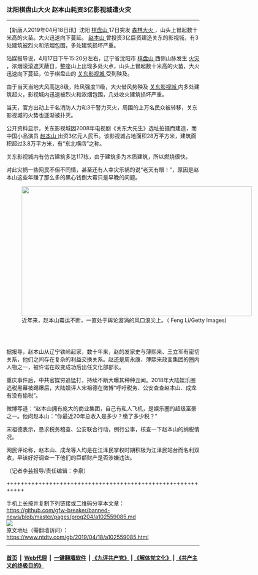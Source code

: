 ### 沈阳棋盘山大火 赵本山耗资3亿影视城遭火灾
------------------------

<div class="post_content" itemprop="articleBody">
 <p>
  【新唐人2019年04月18日讯】沈阳
  <a href="https://www.ntdtv.com/gb/棋盘山.htm">
   棋盘山
  </a>
  17日突发
  <a href="https://www.ntdtv.com/gb/森林大火.htm">
   森林大火
  </a>
  ，山头上冒起数十米高的火苗。大火迅速向下蔓延。
  <a href="https://www.ntdtv.com/gb/赵本山.htm">
   赵本山
  </a>
  曾投资3亿巨资建造关东的影视城，有3处建筑被烈火和浓烟包围，多处建筑损坏严重。
 </p>
 <p>
  陆媒报导说，4月17日下午15:20分左右，辽宁省沈阳市
  <a href="https://www.ntdtv.com/gb/棋盘山.htm">
   棋盘山
  </a>
  西侧山脉发生
  <a href="https://www.ntdtv.com/gb/火灾.htm">
   火灾
  </a>
  ，浓烟滚滚遮天蔽日，整座山上出现多处火点，山头上冒起数十米高的火苗，大火迅速向下蔓延，位于棋盘山的
  <a href="https://www.ntdtv.com/gb/关东影视城.htm">
   关东影视城
  </a>
  受到殃及。
 </p>
 <p>
  由于当天当地大风高达8级，阵风强度11级，大火借风势殃及
  <a href="https://www.ntdtv.com/gb/关东影视城.htm">
   关东影视城
  </a>
  内多处建筑起火，影视城内迅速被烈火和浓烟包围，几处收火建筑损坏严重。
 </p>
 <p>
  当天，官方出动上千名消防人力和3千警力灭火，周围的上万名民众被转移，关东影视城的火势也逐渐被扑灭。
 </p>
 <p>
  公开资料显示，关东影视城因2008年电视剧《关东大先生》选址拍摄而建造，而中国小品演员
  <a href="https://www.ntdtv.com/gb/赵本山.htm">
   赵本山
  </a>
  出资3亿元人民币。该影视城占地面积28万平方米，建筑面积超过3.8万平方米，有“东北横店”之称。
 </p>
 <p>
  关东影视城内有仿古建筑多达117栋，由于建筑多为木质建筑，所以燃烧很快。
 </p>
 <p>
  对此灾祸一些网民不但不同情，甚至还有人幸灾乐祸的说“老天有眼！”，原因是赵本山这些年赚了那么多的黑心钱倒大霉只是早晚的问题。
 </p>
 <figure class="wp-caption alignnone" id="attachment_102559105" style="width: 600px">
  <a href="https://www.ntdtv.com/assets/uploads/2019/04/485fa533436c120360793cb8b72d6142.jpg">
   <img alt="" class="size-medium wp-image-102559105" height="338" src="https://www.ntdtv.com/assets/uploads/2019/04/485fa533436c120360793cb8b72d6142-600x338.jpg" width="600"/>
  </a>
  <br/><figcaption class="wp-caption-text">
   近年来，赵本山霉运不断，一直处于舆论漩涡的风口浪尖上。（ Feng Li/Getty Images)
  </figcaption><br/>
 </figure><br/>
 <p>
  据报导，赵本山从辽宁铁岭起家，数十年来，赵的发家史与薄熙来、王立军有密切关系，他们之间存在复杂的利益交换关系。赵还是周永康、薄熙来政变集团的圈内人物之一，被许诺在政变成功后出任文化部部长。
 </p>
 <p>
  重庆事件后，中共官媒穷追猛打，持续不断大曝其种种丑闻。2018年大陆娱乐圈逃税黑幕被踢爆后，大陆娱评人宋祖德在微博“呼吁税务、公安查查赵本山、成龙有没有偷税”。
 </p>
 <p>
  微博写道：“赵本山拥有庞大的商业集团，自己有私人飞机，是娱乐圈的超级富豪之一。他问赵本山：“你最近20年总收入是多少？缴了多少税？”
 </p>
 <p>
  宋祖德表示，恳求税务稽查、公安联合行动，例行公事，核查一下赵本山的纳税情况。
 </p>
 <p>
  网民评论称，赵本山、成龙等人均是在江泽民掌权时期积极为江泽民站台而名利双收，早该好好调查一下他们的巨额财产是否涉嫌违法。
 </p>
 <p>
  （记者李芸报导/责任编辑：李泉）
 </p>
 <div class="single_ad">
 </div>
</div>

+++++++++++++++++++++++++++++++++++++++++++++++++++++++++++<br/><br/>
手机上长按并复制下列链接或二维码分享本文章：<br/>
https://github.com/gfw-breaker/banned-news/blob/master/pages/prog204/a102559085.md <br/>
<a href='https://github.com/gfw-breaker/banned-news/blob/master/pages/prog204/a102559085.md'><img src='https://github.com/gfw-breaker/banned-news/blob/master/pages/prog204/a102559085.md.png'/></a> <br/>
原文地址（需翻墙访问）：https://www.ntdtv.com/gb/2019/04/18/a102559085.html


------------------------
#### [首页](https://github.com/gfw-breaker/banned-news/blob/master/README.md) &nbsp;|&nbsp; [Web代理](https://github.com/labour-camp/helloworld) &nbsp;|&nbsp; [一键翻墙软件](https://github.com/gfw-breaker/nogfw/blob/master/README.md) &nbsp;| [《九评共产党》](https://github.com/gfw-breaker/9ping.md/blob/master/README.md#九评之一评共产党是什么) | [《解体党文化》](https://github.com/gfw-breaker/jtdwh.md/blob/master/README.md) | [《共产主义的终极目的》](https://github.com/gfw-breaker/gczydzjmd.md/blob/master/README.md)

